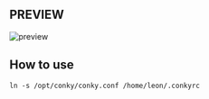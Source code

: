 ## PREVIEW

![preview](https://raw.githubusercontent.com/lixinyu1024/conky/master/conky.png)

## How to use

```shell
ln -s /opt/conky/conky.conf /home/leon/.conkyrc
```
